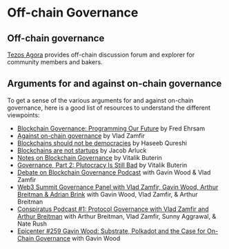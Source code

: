 # Off-chain Governance

## Off-chain governance <a id="offchain"></a>

[Tezos Agora](https://www.tezosagora.org) provides off-chain discussion forum and explorer for community members and bakers.

## Arguments for and against on-chain governance <a id="arguments"></a>

To get a sense of the various arguments for and against on-chain governance, here is a good list of resources to understand the different viewpoints:

* [Blockchain Governance: Programming Our Future](https://medium.com/@FEhrsam/blockchain-governance-programming-our-future-c3bfe30f2d74) by Fred Ehrsam 
* [Against on-chain governance](https://medium.com/@Vlad_Zamfir/against-on-chain-governance-a4ceacd040ca) by Vlad Zamfir
* [Blockchains should not be democracies](https://hackernoon.com/blockchains-should-not-be-democracies-14379e0e23ad) by Haseeb Qureshi
* [Blockchains are not startups](https://medium.com/tezos/blockchains-are-not-startups-16449e210a61) by Jacob Arluck
* [Notes on Blockchain Governance](https://vitalik.ca/general/2017/12/17/voting.html) by Vitalik Buterin
* [Governance, Part 2: Plutocracy Is Still Bad](https://vitalik.ca/general/2018/03/28/plutocracy.html) by Vitalik Buterin
* [Debate on Blockchain Governance Podcast](https://www.zeroknowledge.fm/52) with Gavin Wood & Vlad Zamfir
* [Web3 Summit Governance Panel with Vlad Zamfir, Gavin Wood, Arthur Breitman & Adrian Brink](https://www.youtube.com/watch?v=eO3fG_1YrE4) with Gavin Wood, Vlad Zamfir, & Arthur Breitman
* [Conspiratus Podcast \#1: Protocol Governance with Vlad Zamfir and Arthur Breitman](https://www.youtube.com/watch?v=IDY_inT-q0U) with Arthur Breitman, Vlad Zamfir, Sunny Aggrawal, & Nate Rush
* [Epicenter \#259 Gavin Wood: Substrate, Polkadot and the Case for On-Chain Governance](https://www.youtube.com/watch?v=eP4mT19S_jg) with Gavin Wood

